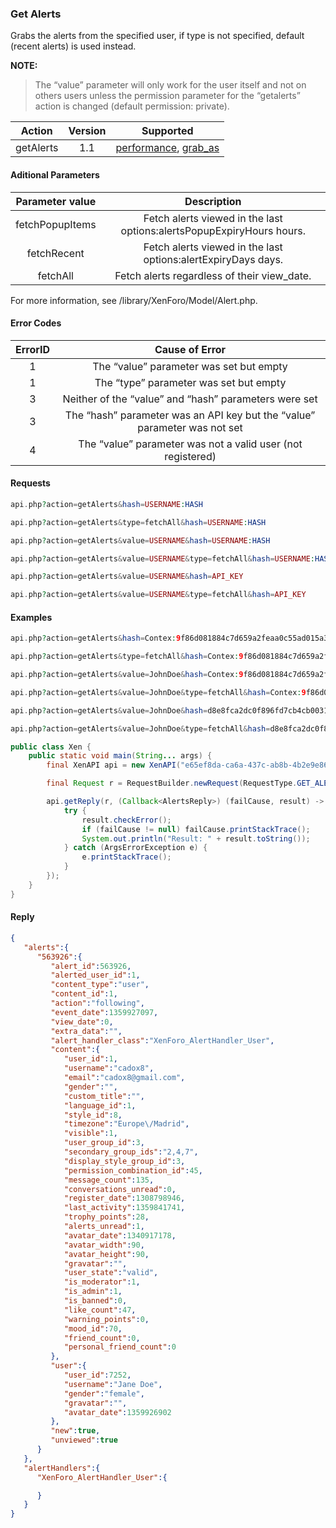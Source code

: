 

### Get Alerts
Grabs the alerts from the specified user, if type is not specified, default (recent alerts) is used instead.

**NOTE:**
>The “value” parameter will only work for the user itself and not on others users unless the permission parameter for the “getalerts” action is changed (default permission: private).

| Action | Version | Supported |
| :-: | :-: | :-: |
| getAlerts | 1.1 | <a href="#per">performance</a>, <a href="#grab">grab_as</a> |

#### Aditional Parameters

| Parameter value | Description |
| :-: | :-: |
| fetchPopupItems | Fetch alerts viewed in the last options:alertsPopupExpiryHours hours. |
| fetchRecent | Fetch alerts viewed in the last options:alertExpiryDays days. |
| fetchAll | Fetch alerts regardless of their view_date. |

For more information, see /library/XenForo/Model/Alert.php.

#### Error Codes

| ErrorID | Cause of Error |
| :-: | :-: |
| 1 | The “value” parameter was set but empty |
| 1 | The “type” parameter was set but empty |
| 3 | Neither of the “value” and “hash” parameters were set |
| 3 | The “hash” parameter was an API key but the “value” parameter was not set |
| 4 | The “value” parameter was not a valid user (not registered) |

#### Requests
```php
api.php?action=getAlerts&hash=USERNAME:HASH
```
```php
api.php?action=getAlerts&type=fetchAll&hash=USERNAME:HASH
```
```php
api.php?action=getAlerts&value=USERNAME&hash=USERNAME:HASH
```
```php
api.php?action=getAlerts&value=USERNAME&type=fetchAll&hash=USERNAME:HASH
```
```php
api.php?action=getAlerts&value=USERNAME&hash=API_KEY
```
```php
api.php?action=getAlerts&value=USERNAME&type=fetchAll&hash=API_KEY
```
#### Examples
```php
api.php?action=getAlerts&hash=Contex:9f86d081884c7d659a2feaa0c55ad015a3bf4f1b2b0b822cd15d6c15b0f00a08
```
```php
api.php?action=getAlerts&type=fetchAll&hash=Contex:9f86d081884c7d659a2feaa0c55ad015a3bf4f1b2b0b822cd15d6c15b0f00a08
```
```php
api.php?action=getAlerts&value=JohnDoe&hash=Contex:9f86d081884c7d659a2feaa0c55ad015a3bf4f1b2b0b822cd15d6c15b0f00a08
```
```php
api.php?action=getAlerts&value=JohnDoe&type=fetchAll&hash=Contex:9f86d081884c7d659a2feaa0c55ad015a3bf4f1b2b0b822cd15d6c15b0f00a08
```
```php
api.php?action=getAlerts&value=JohnDoe&hash=d8e8fca2dc0f896fd7cb4cb0031ba249
```
```php
api.php?action=getAlerts&value=JohnDoe&type=fetchAll&hash=d8e8fca2dc0f896fd7cb4cb0031ba249
```
```java
public class Xen {
    public static void main(String... args) {
        final XenAPI api = new XenAPI("e65ef8da-ca6a-437c-ab8b-4b2e9e86cd10", "http://localhost/forum");

        final Request r = RequestBuilder.newRequest(RequestType.GET_ALERTS).addParam(RequestParam.VALUE_STRING, "cadox8").addParam(RequestParam.TYPE_STRING, "fetchAll").createRequest();

        api.getReply(r, (Callback<AlertsReply>) (failCause, result) -> {
            try {
                result.checkError();
                if (failCause != null) failCause.printStackTrace();
                System.out.println("Result: " + result.toString());
            } catch (ArgsErrorException e) {
                e.printStackTrace();
            }
        });
    }
}
```
#### Reply
```json
{
   "alerts":{
      "563926":{
         "alert_id":563926,
         "alerted_user_id":1,
         "content_type":"user",
         "content_id":1,
         "action":"following",
         "event_date":1359927097,
         "view_date":0,
         "extra_data":"",
         "alert_handler_class":"XenForo_AlertHandler_User",
         "content":{
            "user_id":1,
            "username":"cadox8",
            "email":"cadox8@gmail.com",
            "gender":"",
            "custom_title":"",
            "language_id":1,
            "style_id":8,
            "timezone":"Europe\/Madrid",
            "visible":1,
            "user_group_id":3,
            "secondary_group_ids":"2,4,7",
            "display_style_group_id":3,
            "permission_combination_id":45,
            "message_count":135,
            "conversations_unread":0,
            "register_date":1308798946,
            "last_activity":1359841741,
            "trophy_points":28,
            "alerts_unread":1,
            "avatar_date":1340917178,
            "avatar_width":90,
            "avatar_height":90,
            "gravatar":"",
            "user_state":"valid",
            "is_moderator":1,
            "is_admin":1,
            "is_banned":0,
            "like_count":47,
            "warning_points":0,
            "mood_id":70,
            "friend_count":0,
            "personal_friend_count":0
         },
         "user":{
            "user_id":7252,
            "username":"Jane Doe",
            "gender":"female",
            "gravatar":"",
            "avatar_date":1359926902
         },
         "new":true,
         "unviewed":true
      }
   },
   "alertHandlers":{
      "XenForo_AlertHandler_User":{

      }
   }
}
```
